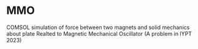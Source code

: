 # MMO
COMSOL simulation of force between two magnets and solid mechanics about plate
Realted to Magnetic Mechanical Oscillator  (A problem in IYPT 2023)


